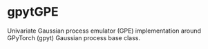 # gpytGPE
Univariate Gaussian process emulator (GPE) implementation around GPyTorch (gpyt) Gaussian process base class.
